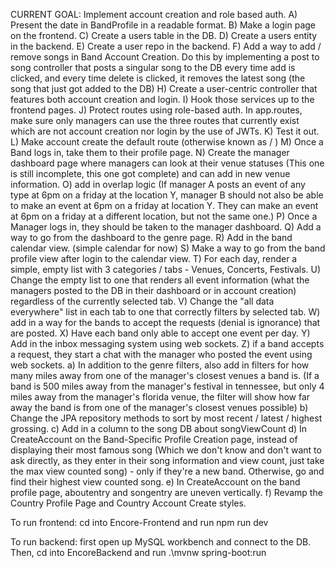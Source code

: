 CURRENT GOAL: Implement account creation and role based auth.
                A) Present the date in BandProfile in a readable format.
                B) Make a login page on the frontend.
                C) Create a users table in the DB.
                D) Create a users entity in the backend.
                E) Create a user repo in the backend.
                F) Add a way to add / remove songs in Band Account Creation. Do this by implementing a post to song controller that posts a singular song to the DB every time add is clicked, and every time delete is clicked, it removes the latest song (the song that just got added to the DB)
                H) Create a user-centric controller that features both account creation and login.
                I) Hook those services up to the frontend pages.
                J) Protect routes using role-based auth. In app.routes, make sure only managers can use the three routes that currently exist which are not account creation nor login by the use of JWTs.
                K) Test it out.
                L) Make account create the default route (otherwise known as / )
                M) Once a Band logs in, take them to their profile page.
                N) Create the manager dashboard page where managers can look at their venue statuses (This one is still incomplete, this one got complete) and can add in new venue information.
                O) add in overlap logic (If manager A posts an event of any type at 6pm on a friday at the location Y, manager B should not also be able to make an event at 6pm on a friday at location Y. They can make an event at 6pm on a friday at a different location, but not the same one.)
                P) Once a Manager logs in, they should be taken to the manager dashboard.
                Q) Add a way to go from the dashboard to the genre page.
                R) Add in the band calendar view. (simple calendar for now)
                S) Make a way to go from the band profile view after login to the calendar view.
                T) For each day, render a simple, empty list with 3 categories / tabs - Venues, Concerts, Festivals.
                U) Change the empty list to one that renders all event information (what the managers posted to the DB in their dashboard or in account creation) regardless of the currently selected tab.
                V) Change the "all data everywhere" list in each tab to one that correctly filters by selected tab. 
                W) add in a way for the bands to accept the requests (denial is ignorance) that are posted.
                X) Have each band only able to accept one event per day. 
                Y) Add in the inbox messaging system using web sockets.
                Z) if a band accepts a request, they start a chat with the manager who posted the event using web sockets.
                a) In addition to the genre filters, also add in filters for how many miles away from one of the manager's closest venues a band is. (If a band is 500 miles away from the manager's festival in tennessee, but only 4 miles away from the manager's florida venue, the filter will show how far away the band is from one of the manager's closest venues possible)
                b) Change the JPA repository methods to sort by most recent / latest / highest grossing.
                c) Add in a column to the song DB about songViewCount
                d) In CreateAccount on the Band-Specific Profile Creation page, instead of displaying their most famous song (Which we don't know and don't want to ask directly, as they enter in their song information and view count, just take the max view counted song) - only if they're a new band. Otherwise, go and find their highest view counted song.
                e) In CreateAccount on the band profile page, aboutentry and songentry are uneven vertically.
                f) Revamp the Country Profile Page and Country Account Create styles.

To run frontend:
cd into Encore-Frontend and run npm run dev

To run backend:
first open up MySQL workbench and connect to the DB. 
Then, cd into EncoreBackend and run .\mvnw spring-boot:run